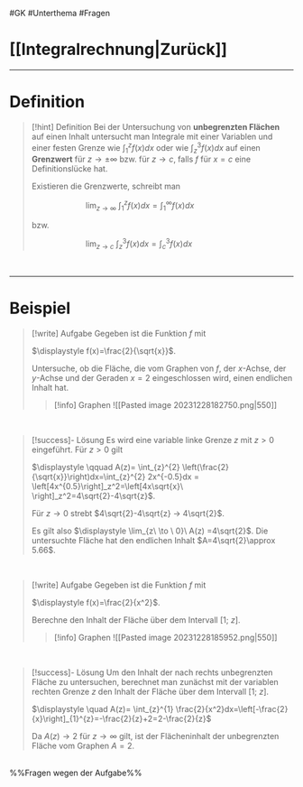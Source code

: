 #GK #Unterthema #Fragen

# [[Integralrechnung|Zurück]]

___
# Definition

>[!hint] Definition
>Bei der Untersuchung von **unbegrenzten Flächen** auf einen Inhalt untersucht man Integrale mit einer Variablen und einer festen Grenze wie $\displaystyle \int_1^z f(x)dx$ oder wie $\displaystyle \int_z^3 f(x)dx$ auf einen **Grenzwert** für $z → \pm \infty$ bzw. für $z → c$, falls $f$ für $x=c$ eine Definitionslücke hat.
>
>Existieren die Grenzwerte, schreibt man 
>
>$\qquad \qquad \qquad \displaystyle \lim_{z\ \to \ \infty}\ \int_1^z f(x)dx =\int_1^\infty f(x)dx$
>
>bzw.
>
>$\qquad \qquad \qquad \displaystyle \lim_{z\ \to \ c}\ \int_z^3 f(x)dx =\int_c^3 f(x)dx$

<br>

___
# Beispiel

>[!write] Aufgabe
>Gegeben ist die Funktion $f$ mit 
>
>$\displaystyle f(x)=\frac{2}{\sqrt{x}}$.
>
>Untersuche, ob die Fläche, die vom Graphen von $f$, der $x$-Achse, der $y$-Achse und der Geraden $x=2$ eingeschlossen wird, einen endlichen Inhalt hat.
>
>>[!info] Graphen
>>![[Pasted image 20231228182750.png|550]]
>>

<br>

>[!success]- Lösung
>Es wird eine variable linke Grenze $z$ mit $z>0$ eingeführt.
>Für $z>0$ gilt
>
>$\displaystyle \qquad A(z)= \int_{z}^{2} \left(\frac{2}{\sqrt{x}}\right)dx=\int_{z}^{2} 2x^{-0.5}dx = \left[4x^{0.5}\right]_z^2=\left[4x\sqrt{x}\ \right]_z^2=4\sqrt{2}-4\sqrt{z}$.
>
>Für $z → 0$ strebt $4\sqrt{2}-4\sqrt{z} → 4\sqrt{2}$.
>
>Es gilt also $\displaystyle \lim_{z\ \to \ 0}\ A(z) =4\sqrt{2}$. 
>Die untersuchte Fläche hat den endlichen Inhalt $A=4\sqrt{2}\approx 5.66$.

<br>

>[!write] Aufgabe
>Gegeben ist die Funktion $f$ mit 
>
>$\displaystyle f(x)=\frac{2}{x^2}$.
>
>Berechne den Inhalt der Fläche über dem Intervall $[1; \ z]$.
>
>>[!info] Graphen
>>![[Pasted image 20231228185952.png|550]]

<br>

>[!success]- Lösung
>Um den Inhalt der nach rechts unbegrenzten Fläche zu untersuchen, berechnet man zunächst mit der variablen rechten Grenze $z$ den Inhalt der Fläche über dem Intervall $[1;\ z]$.
>
>$\displaystyle \quad A(z)= \int_{z}^{1} \frac{2}{x^2}dx=\left[-\frac{2}{x}\right]_{1}^{z}=-\frac{2}{z}+2=2-\frac{2}{z}$
>
>Da $A(z) → 2$ für $z → \infty$ gilt, ist der Flächeninhalt der unbegrenzten Fläche vom Graphen $A=2$.
>
 
<br>
%%Fragen wegen der Aufgabe%%
